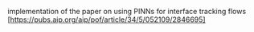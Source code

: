 implementation of the paper on using PINNs for interface tracking flows [https://pubs.aip.org/aip/pof/article/34/5/052109/2846695]
